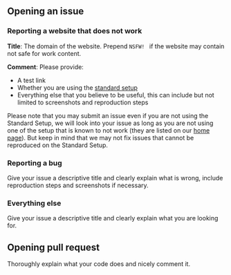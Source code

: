 ## Opening an issue

### Reporting a website that does not work

**Title**: The domain of the website. Prepend `NSFW! ` if the website may contain not safe for work content. 

**Comment**: Please provide: 

* A test link
* Whether you are using the [standard setup](https://github.com/jspenguin2017/AdBlockProtector/blob/master/Notes/Standard%20Setup.MD)
* Everything else that you believe to be useful, this can include but not limited to screenshots and reproduction steps

Please note that you may submit an issue even if you are not using the Standard Setup, 
we will look into your issue as long as you are not using one of the setup that is known to not work 
(they are listed on our [home page](https://jspenguin2017.github.io/AdBlockProtector/)). 
But keep in mind that we may not fix issues that cannot be reproduced on the Standard Setup. 

### Reporting a bug

Give your issue a descriptive title and clearly explain what is wrong, include reproduction steps and screenshots if necessary. 

### Everything else

Give your issue a descriptive title and clearly explain what you are looking for. 

## Opening pull request

Thoroughly explain what your code does and nicely comment it. 
